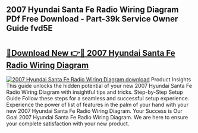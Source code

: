 ## 2007 Hyundai Santa Fe Radio Wiring Diagram PDf Free Download - Part-39k Service Owner Guide fvd5E

# <h2><a href="http://dfi1mb.blite.top/?on=2007+Hyundai+Santa+Fe+Radio+Wiring+Diagram">🔗Download New 👉🔴 2007 Hyundai Santa Fe Radio Wiring Diagram</a></h2>

[![2007 Hyundai Santa Fe Radio Wiring Diagram download](https://i.imgur.com/lujVjoI.png)](http://dfi1mb.blite.top/?on=2007+Hyundai+Santa+Fe+Radio+Wiring+Diagram)
Product Insights This guide unlocks the hidden potential of your new 2007 Hyundai Santa Fe Radio Wiring Diagram with insightful tips and tricks. Step-by-Step Setup Guide Follow these steps for a seamless and successful setup experience. Experience the power of list of features in the palm of your hand with your new 2007 Hyundai Santa Fe Radio Wiring Diagram. Your Success is Our Goal 2007 Hyundai Santa Fe Radio Wiring Diagram. We are here to ensure your complete satisfaction with your new product.
